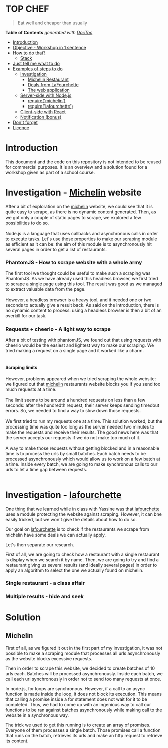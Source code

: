 # TOP CHEF

> Eat well and cheaper than usually

<!-- START doctoc generated TOC please keep comment here to allow auto update -->
<!-- DON'T EDIT THIS SECTION, INSTEAD RE-RUN doctoc TO UPDATE -->
**Table of Contents**  *generated with [DocToc](https://github.com/thlorenz/doctoc)*

- [Introduction](#introduction)
- [Objective - Workshop in 1 sentence](#objective---workshop-in-1-sentence)
- [How to do that?](#how-to-do-that)
  - [Stack](#stack)
- [Just tell me what to do](#just-tell-me-what-to-do)
- [Examples of steps to do](#examples-of-steps-to-do)
  - [Investigation](#investigation)
    - [Michelin Restaurant](#michelin-restaurant)
    - [Deals from LaFourchette](#deals-from-lafourchette)
    - [The web application](#the-web-application)
  - [Server-side with Node.js](#server-side-with-nodejs)
    - [require('michelin')](#requiremichelin)
    - [require('lafourchette')](#requirelafourchette)
  - [Client-side with React](#client-side-with-react)
  - [Notification (bonus)](#notification-bonus)
- [Don't forget](#dont-forget)
- [Licence](#licence)

<!-- END doctoc generated TOC please keep comment here to allow auto update -->

# Introduction

This document and the code on this repository is not intended to be reused for commercial purposes. 
It is an overview and a solution found for a workshop given as part of a school course.

# Investigation - [Michelin](https://restaurant.michelin.fr/ "Michelin Restaurants Website") website

After a bit of exploration on the [michelin](https://restaurant.michelin.fr/ "Michelin Restaurants Website") website, 
we could see that it is quite easy to scrape, as there is no dynamic content generated. 
Then, as we got only a couple of static pages to scrape, we explored a few possibilities to do so.
<br><br>
Node.js is a language that uses callbacks and asynchronous calls in order to execute tasks. Let's use
those properties to make our scraping module as efficient as it can be: the aim of this module is
to asynchronously hit several pages in order to get a list of restaurants. 

### PhantomJS - How to scrape website with a whole army

The first tool we thought could be useful to make such a scraping was PhantomJS.
As we have already used this headless browser, we first tried to scrape a single page using this tool.
The result was good as we managed to extract valuable data from the page.<br><br>
However, a headless browser is a heavy tool, and it needed one or two seconds to actually give a result back.
As said on the introduction, there is no dynamic content to process: using a headless browser is then a bit of an 
overkill for our task.

### Requests + cheerio - A light way to scrape

After a bit of testing with phantomJS, we found out that using requests with cheerio would be the easiest and lightest 
way to make our scraping. We tried making a request on a single page and it worked like a charm.
<br><br>

#### Scraping limits

However, problems appeared when we tried scraping the whole website:
we figured out that [michelin](https://restaurant.michelin.fr/ "Michelin Restaurants Website") 
restaurants website blocks you if you send too much requests at a time.
<br><br>
The limit seems to be around a hundred requests on less than a few seconds: after the hundredth request, 
their server keeps sending timedout errors. So, we needed to find a way to slow down those requests.
<br><br>
We first tried to run my requests one at a time. This solution worked, but the processing time was quite too long 
as the server needed two minutes to make the requests and receive their results. The good news here was that
the server accepts our requests if we do not make too much of it.
<br><br>
A way to make those requests without getting blocked and in a reasonable time is to process the urls by small batches. 
Each batch needs to be processed asynchronously which would allow us to work on a few batch at a time.
Inside every batch, we are going to make synchronous calls to our urls to let a time gap between requests.
<br><br>

# Investigation - [lafourchette](https://www.lafourchette.com "La Fourchette Website")

One thing that we learned while in class with Yassine was that 
[lafourchette](https://www.lafourchette.com "La Fourchette Website") uses a module protecting the website against
scraping. However, it can bne easily tricked, but we won't give the details about how to do so.

Our goal on [lafourchette](https://www.lafourchette.com "La Fourchette Website")
 is to check if the restaurants we scrape from michelin have some deals we can actually apply.

Let's then separate our research.

First of all, we are going to check how a restaurant with a single restaurant is display when we search it by name.
Then, we are going to try and find a restaurant giving us several results (and ideally several pages) in order to apply
an algorithm to select the one we actually found on michelin.

### Single restaurant - a class affair

### Multiple results - hide and seek



# Solution

## Michelin

First of all, as we figured it out in the first part of my investigation, it was not possible to make a scraping module 
that processes all urls asynchronously as the website blocks excessive requests.

Then in order to scrape this website, we decided to create batches of 10 urls each. Batches will be processed
asynchronously. Inside each batch, we call each url synchronously in order not to send too many requests at once.

In node.js, for loops are synchronous. However, if a call to an async function is made inside the loop, it does not block
its execution. This means that calling a promise inside a for statement does not wait for it to be completed.
Thus, we had to come up with an ingenious way to call our functions to be ran against batches asynchronously while
making call to the website in a synchronous way.

The trick we used to get this running is to create an array of promises. Everyone of them processes a single batch.
Those promises call a function that runs on the batch, retrieves its urls and make an http request to retrieve its content.